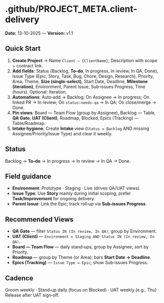 # .github/PROJECT_META.client-delivery

**Date:** 13-10-2025 — **Version:** v1.1

## Quick Start

1) **Create Project** → Name `Client – {ClientName}`; Description with scope + contract link.
2) **Add fields**: Status (Backlog, **To‑do**, In progress, In review, In QA, Done), Issue Type (Epic, Story, Task, Bug, Chore, Design, Research), Priority, Area, Theme, **Size (single‑select)**, Start Date, Deadline, **Milestone (iteration)**, Environment, Parent Issue, Sub‑issues Progress, Time (hours). Optional: Iteration.
3) **Automations**: Auto‑add → Backlog; On Assignee → In progress; On linked PR → In review; On `status:needs-qa` → In QA; On close/merge → Done.
4) **Pin views**: Board — Team Flow (group by Assignee), Backlog — Table, **QA Gate**, **UAT (Client)**, Roadmap, Blocked, Epics (Tracking) — Table/Roadmap.
5) **Intake hygiene**: Create **Intake** view (`Status = Backlog` AND missing Assignee/Priority/Issue Type) and clear it weekly.

## Status

Backlog → **To‑do** → In progress → In review → In QA → Done.

## Field guidance

- **Environment**: Prototype · Staging · Live (drives QA/UAT views).
- **Issue Type**: Use **Story** mainly during initial scoping; prefer **Task/Improvement** for ongoing delivery.
- **Parent Issue**: Link the Epic; track roll‑up via **Sub‑issues Progress**.

## Recommended Views

- **QA Gate** — filter `Status IN (In review, In QA)`; group by Environment.
- **UAT (Client)** — `Environment = Staging AND Status IN (In review, In QA)`.
- **Board — Team Flow** — daily stand‑ups; group by Assignee; sort by Priority.
- **Roadmap** — group by Theme (or Area); bars **Start Date → Deadline**.
- **Epics (Tracking)** — `Issue Type = Epic`; show Sub‑issues Progress.

## Cadence

Groom weekly · Stand‑up daily (focus on Blocked) · UAT weekly (e.g., Thu) · Release after UAT sign‑off.
